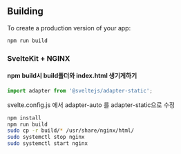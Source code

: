 ## Building

To create a production version of your app:

```bash
npm run build
```

### SvelteKit + NGINX
#### npm build시 build폴더와 index.html 생기게하기
```javascript
import adapter from '@sveltejs/adapter-static';
```
svelte.config.js 에서 adapter-auto 를 adapter-static으로 수정

``` bash
npm install
npm run build
sudo cp -r build/* /usr/share/nginx/html/
sudo systemctl stop nginx
sudo systemctl start nginx
```
